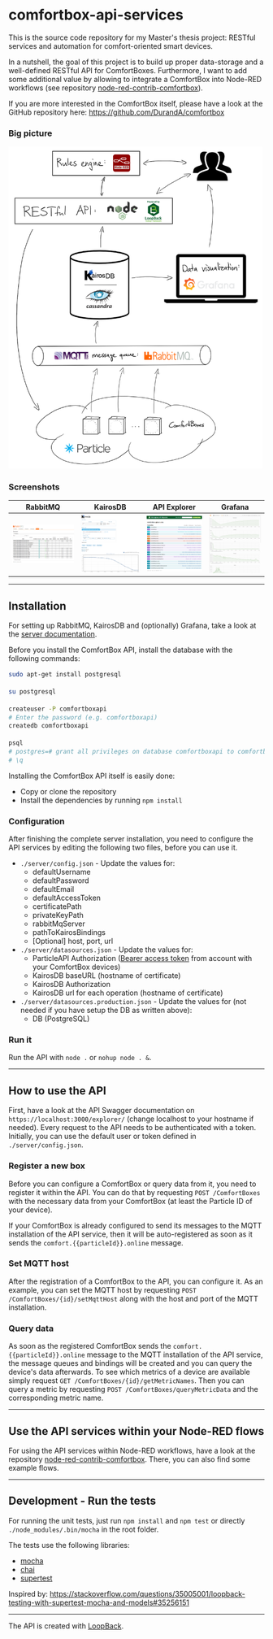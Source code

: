 # comfortbox-api-services
This is the source code repository for my Master's thesis project: RESTful services and automation for comfort-oriented smart devices.

In a nutshell, the goal of this project is to build up proper data-storage and a well-defined RESTful API for ComfortBoxes. Furthermore, I want to add some additional value by allowing to integrate a ComfortBox into Node-RED workflows (see repository [node-red-contrib-comfortbox](https://github.com/dwettstein/node-red-contrib-comfortbox)).

If you are more interested in the ComfortBox itself, please have a look at the GitHub repository here:  https://github.com/DurandA/comfortbox

### Big picture
<img src="./docs/images/big_picture.png" alt="Big picture" width="500px"/>

### Screenshots
| RabbitMQ                                | KairosDB                                | API Explorer                                    | Grafana                               |
|-----------------------------------------|-----------------------------------------|-------------------------------------------------|---------------------------------------|
| ![RabbitMQ](./docs/images/rabbitmq.png) | ![KairosDB](./docs/images/kairosdb.png) | ![API Explorer](./docs/images/api_explorer.png) | ![Grafana](./docs/images/grafana.png) |


---
## Installation
For setting up RabbitMQ, KairosDB and (optionally) Grafana, take a look at the [server documentation](./docs/setup_server.md).

Before you install the ComfortBox API, install the database with the following commands:

```bash
sudo apt-get install postgresql

su postgresql

createuser -P comfortboxapi
# Enter the password (e.g. comfortboxapi)
createdb comfortboxapi

psql
# postgres=# grant all privileges on database comfortboxapi to comfortboxapi;
# \q
```

Installing the ComfortBox API itself is easily done:
- Copy or clone the repository
- Install the dependencies by running `npm install`

### Configuration
After finishing the complete server installation, you need to configure the API services by editing the following two files, before you can use it.
- `./server/config.json` \- Update the values for:
    - defaultUsername
    - defaultPassword
    - defaultEmail
    - defaultAccessToken
    - certificatePath
    - privateKeyPath
    - rabbitMqServer
    - pathToKairosBindings
    - \[Optional\] host, port, url
- `./server/datasources.json` \- Update the values for:
    - ParticleAPI Authorization ([Bearer access token](https://docs.particle.io/reference/api/#generate-an-access-token) from account with your ComfortBox devices)
    - KairosDB baseURL (hostname of certificate)
    - KairosDB Authorization
    - KairosDB url for each operation (hostname of certificate)
- `./server/datasources.production.json` \- Update the values for (not needed if you have setup the DB as written above):
    - DB (PostgreSQL)

### Run it
Run the API with `node .` or `nohup node . &`.


---
## How to use the API
First, have a look at the API Swagger documentation on `https://localhost:3000/explorer/` (change localhost to your hostname if needed).
Every request to the API needs to be authenticated with a token. Initially, you can use the default user or token defined in `./server/config.json`.

### Register a new box
Before you can configure a ComfortBox or query data from it, you need to register it within the API.
You can do that by requesting `POST /ComfortBoxes` with the necessary data from your ComfortBox (at least the Particle ID of your device).

If your ComfortBox is already configured to send its messages to the MQTT installation of the API service, then it will be auto-registered as soon as it sends the `comfort.{{particleId}}.online` message.

### Set MQTT host
After the registration of a ComfortBox to the API, you can configure it.
As an example, you can set the MQTT host by requesting `POST /ComfortBoxes/{id}/setMqttHost` along with the host and port of the MQTT installation.

### Query data
As soon as the registered ComfortBox sends the `comfort.{{particleId}}.online` message to the MQTT installation of the API service, the message queues and bindings will be created and you can query the device's data afterwards.
To see which metrics of a device are available simply request `GET /ComfortBoxes/{id}/getMetricNames`. Then you can query a metric by requesting `POST /ComfortBoxes/queryMetricData` and the corresponding metric name.


---
## Use the API services within your Node-RED flows
For using the API services within Node-RED workflows, have a look at the repository [node-red-contrib-comfortbox](https://github.com/dwettstein/node-red-contrib-comfortbox). There, you can also find some example flows.


---
## Development - Run the tests
For running the unit tests, just run `npm install` and `npm test` or directly `./node_modules/.bin/mocha` in the root folder.

The tests use the following libraries:
- [mocha](https://mochajs.org/)
- [chai](http://chaijs.com/)
- [supertest](https://github.com/visionmedia/supertest)

Inspired by: https://stackoverflow.com/questions/35005001/loopback-testing-with-supertest-mocha-and-models#35256151

---
The API is created with [LoopBack](http://loopback.io).
